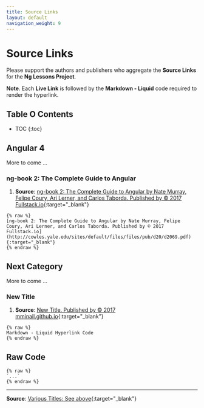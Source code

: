 ```yaml
---
title: Source Links
layout: default
navigation_weight: 9
---
```

# Source Links

Please support the authors and publishers who aggregate the **Source Links** for the **Ng Lessons Project**.

**Note**. Each **Live Link** is followed by the **Markdown - Liquid** code required to render the hyperlink.

## Table O Contents

- TOC
{:toc}

## Angular 4

More to come ...

### ng-book 2: The Complete Guide to Angular

1. **Source**: [ng-book 2: The Complete Guide to Angular by Nate Murray, Felipe Coury, Ari Lerner, and Carlos Taborda. Published by © 2017 Fullstack.io](http://cowles.yale.edu/sites/default/files/files/pub/d20/d2069.pdf){:target="_blank"}

```liquid
{% raw %}
[ng-book 2: The Complete Guide to Angular by Nate Murray, Felipe Coury, Ari Lerner, and Carlos Taborda. Published by © 2017 Fullstack.io](http://cowles.yale.edu/sites/default/files/files/pub/d20/d2069.pdf){:target="_blank"}
{% endraw %}
```

## Next Category

More to come ...

### New Title

1. **Source**: [New Title. Published by © 2017 mminail.github.io](http://new-external-link.pdf){:target="_blank"}

```liquid
{% raw %}
Markdown - Liquid Hyperlink Code
{% endraw %}
```

## Raw Code

```liquid
{% raw %}
`...`
{% endraw %}
```

***

**Source**: [Various Titles: See above](https://mminail.github.io){:target="_blank"}
